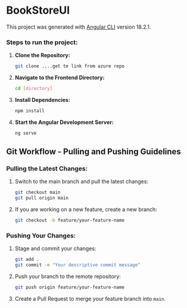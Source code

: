 # BookStoreUI

This project was generated with [Angular CLI](https://github.com/angular/angular-cli) version 18.2.1.

### Steps to run the project:

1. **Clone the Repository:**
    ```bash
    git clone ....get te link from azure repo
    ```

2. **Navigate to the Frontend Directory:**
    ```bash
    cd [directory]
    ```

3. **Install Dependencies:**
    ```bash
    npm install
    ```

4. **Start the Angular Development Server:**
    ```bash
    ng serve
    ```

## Git Workflow - Pulling and Pushing Guidelines

### Pulling the Latest Changes:

1. Switch to the main branch and pull the latest changes:
    ```bash
    git checkout main
    git pull origin main
    ```

2. If you are working on a new feature, create a new branch:
    ```bash
    git checkout -b feature/your-feature-name
    ```

### Pushing Your Changes:

1. Stage and commit your changes:
    ```bash
    git add .
    git commit -m "Your descriptive commit message"
    ```

2. Push your branch to the remote repository:
    ```bash
    git push origin feature/your-feature-name
    ```

3. Create a Pull Request to merge your feature branch into `main`.

